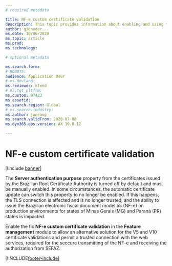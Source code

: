 ```yaml
---
# required metadata

title: NF-e custom certificate validation
description: This topic provides information about enabling and using the NF-e custom certificate.
author: gionoder
ms.date: 10/06/2020
ms.topic: article
ms.prod: 
ms.technology: 

# optional metadata

ms.search.form: 
# ROBOTS: 
audience: Application User
# ms.devlang: 
ms.reviewer: kfend
# ms.tgt_pltfrm: 
ms.custom: 97423
ms.assetid: 
ms.search.region: Global
# ms.search.industry: 
ms.author: janeaug
ms.search.validFrom: 2020-07-08
ms.dyn365.ops.version: AX 10.0.12

---
```


# NF-e custom certificate validation

[!include [banner](../includes/banner.md)]

The **Server authentication purpose** property from the certificates issued by the Brazilian Root Certificate Authority is turned off by default and must be manually enabled. In some circumstances, the automatic certificate update can switch this property to no longer be enabled. If this happens, the TLS connection is affected and is no longer trusted, and the ability to issue the Brazilian electronic fiscal document model 55 (NF-e) on production environments for states of Minas Gerais (MG) and Paraná (PR) states is impacted.

Enable the fix **NF-e custom certificate validation** in the **Feature management** module to allow an alternative solution for the V5 and V10 certificate validations and permit a trusted connection with the web services, required for the seccure transmitting of the NF-e and receiving the authorization from SEFAZ.

[!INCLUDE[footer-include](../../includes/footer-banner.md)]
